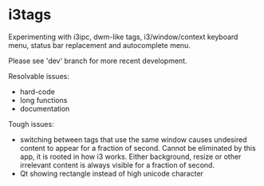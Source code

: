 # i3tags
Experimenting with i3ipc, dwm-like tags, i3/window/context keyboard menu, status bar replacement and autocomplete menu.

Please see 'dev' branch for more recent development.

Resolvable issues:
- hard-code
- long functions
- documentation

Tough issues:
- switching between tags that use the same window causes
undesired content to appear for a fraction of second. Cannot be
eliminated by this app, it is rooted in how i3 works.
Either background, resize or other irrelevant content is always
visible for a fraction of second.
- Qt showing rectangle instead of high unicode character